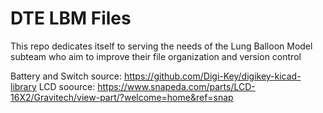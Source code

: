 # DTE LBM Files
This repo dedicates itself to serving the needs of the Lung Balloon Model subteam who aim to improve their file organization and version control

Battery and Switch source: https://github.com/Digi-Key/digikey-kicad-library
LCD soource: https://www.snapeda.com/parts/LCD-16X2/Gravitech/view-part/?welcome=home&ref=snap
